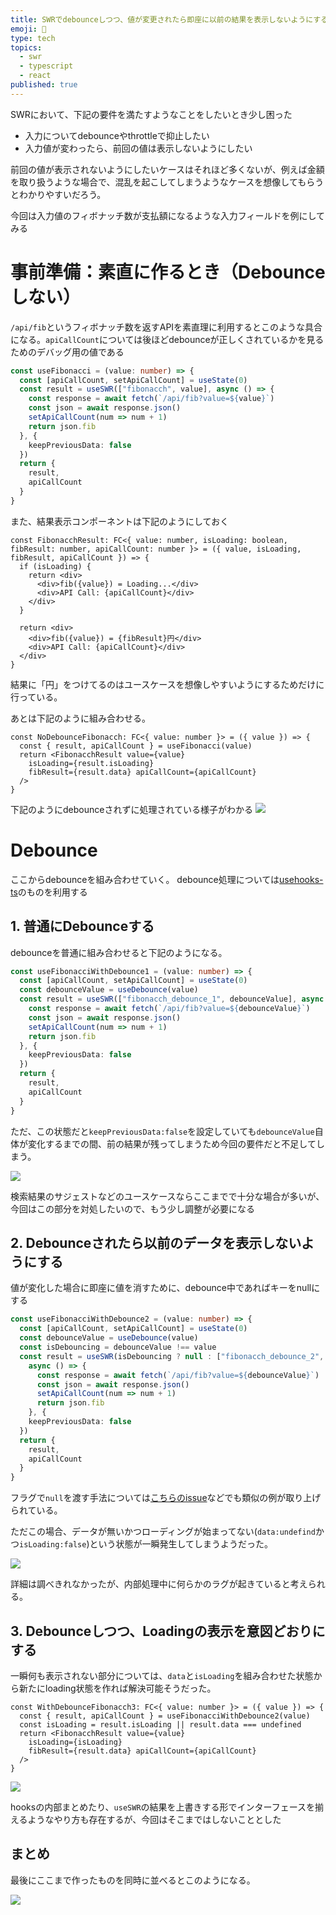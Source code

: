 ```yaml
---
title: SWRでdebounceしつつ、値が変更されたら即座に以前の結果を表示しないようにする
emoji: 🏓
type: tech
topics:
  - swr
  - typescript
  - react
published: true
---
```


SWRにおいて、下記の要件を満たすようなことをしたいとき少し困った

* 入力についてdebounceやthrottleで抑止したい
* 入力値が変わったら、前回の値は表示しないようにしたい

前回の値が表示されないようにしたいケースはそれほど多くないが、例えば金額を取り扱うような場合で、混乱を起こしてしまうようなケースを想像してもらうとわかりやすいだろう。

今回は入力値のフィボナッチ数が支払額になるような入力フィールドを例にしてみる

# 事前準備：素直に作るとき（Debounceしない）

`/api/fib`というフィボナッチ数を返すAPIを素直理に利用するとこのような具合になる。`apiCallCount`については後ほどdebounceが正しくされているかを見るためのデバッグ用の値である
```ts
const useFibonacci = (value: number) => {
  const [apiCallCount, setApiCallCount] = useState(0)
  const result = useSWR(["fibonacch", value], async () => {
    const response = await fetch(`/api/fib?value=${value}`)
    const json = await response.json()
    setApiCallCount(num => num + 1)
    return json.fib
  }, {
    keepPreviousData: false
  })
  return {
    result,
    apiCallCount
  }
}
```
また、結果表示コンポーネントは下記のようにしておく

```tsx
const FibonacchResult: FC<{ value: number, isLoading: boolean, fibResult: number, apiCallCount: number }> = ({ value, isLoading, fibResult, apiCallCount }) => {
  if (isLoading) {
    return <div>
      <div>fib({value}) = Loading...</div>
      <div>API Call: {apiCallCount}</div>
    </div>
  }

  return <div>
    <div>fib({value}) = {fibResult}円</div>
    <div>API Call: {apiCallCount}</div>
  </div>
}
```
結果に「円」をつけてるのはユースケースを想像しやすいようにするためだけに行っている。

あとは下記のように組み合わせる。

```tsx
const NoDebounceFibonacch: FC<{ value: number }> = ({ value }) => {
  const { result, apiCallCount } = useFibonacci(value)
  return <FibonacchResult value={value}
    isLoading={result.isLoading}
    fibResult={result.data} apiCallCount={apiCallCount}
  />
}
```

下記のようにdebounceされずに処理されている様子がわかる
![](https://storage.googleapis.com/zenn-user-upload/8c62e85fc6a6-20230328.gif)

# Debounce
ここからdebounceを組み合わせていく。
debounce処理については[usehooks-ts](https://usehooks-ts.com/react-hook/use-debounce)のものを利用する

## 1. 普通にDebounceする

debounceを普通に組み合わせると下記のようになる。
```ts
const useFibonacciWithDebounce1 = (value: number) => {
  const [apiCallCount, setApiCallCount] = useState(0)
  const debounceValue = useDebounce(value)
  const result = useSWR(["fibonacch_debounce_1", debounceValue], async () => {
    const response = await fetch(`/api/fib?value=${debounceValue}`)
    const json = await response.json()
    setApiCallCount(num => num + 1)
    return json.fib
  }, {
    keepPreviousData: false
  })
  return {
    result,
    apiCallCount
  }
}
```
ただ、この状態だと`keepPreviousData:false`を設定していても`debounceValue`自体が変化するまでの間、前の結果が残ってしまうため今回の要件だと不足してしまう。

![](https://storage.googleapis.com/zenn-user-upload/53374bb8c05a-20230328.gif)

検索結果のサジェストなどのユースケースならここまでで十分な場合が多いが、今回はこの部分を対処したいので、もう少し調整が必要になる

## 2. Debounceされたら以前のデータを表示しないようにする

値が変化した場合に即座に値を消すために、debounce中であればキーをnullにする

```ts
const useFibonacciWithDebounce2 = (value: number) => {
  const [apiCallCount, setApiCallCount] = useState(0)
  const debounceValue = useDebounce(value)
  const isDebouncing = debounceValue !== value
  const result = useSWR(isDebouncing ? null : ["fibonacch_debounce_2", debounceValue],
    async () => {
      const response = await fetch(`/api/fib?value=${debounceValue}`)
      const json = await response.json()
      setApiCallCount(num => num + 1)
      return json.fib
    }, {
    keepPreviousData: false
  })
  return {
    result,
    apiCallCount
  }
}
```

フラグで`null`を渡す手法については[こちらのissue](https://github.com/vercel/swr/issues/1082#issuecomment-931913440)などでも類似の例が取り上げられている。

ただこの場合、データが無いかつローディングが始まってない(`data:undefind`かつ`isLoading:false`)という状態が一瞬発生してしまうようだった。

![](https://storage.googleapis.com/zenn-user-upload/7069d958932a-20230328.gif)

詳細は調べきれなかったが、内部処理中に何らかのラグが起きていると考えられる。

## 3. Debounceしつつ、Loadingの表示を意図どおりにする

一瞬何も表示されない部分については、`data`と`isLoading`を組み合わせた状態から新たにloading状態を作れば解決可能そうだった。

```tsx
const WithDebounceFibonacch3: FC<{ value: number }> = ({ value }) => {
  const { result, apiCallCount } = useFibonacciWithDebounce2(value)
  const isLoading = result.isLoading || result.data === undefined
  return <FibonacchResult value={value}
    isLoading={isLoading}
    fibResult={result.data} apiCallCount={apiCallCount}
  />
}
```

![](https://storage.googleapis.com/zenn-user-upload/d82bab546ecd-20230328.gif)

hooksの内部まとめたり、`useSWR`の結果を上書きする形でインターフェースを揃えるようなやり方も存在するが、今回はそこまではしないこととした

## まとめ
最後にここまで作ったものを同時に並べるとこのようになる。

![](https://storage.googleapis.com/zenn-user-upload/0756e19d0135-20230328.gif)